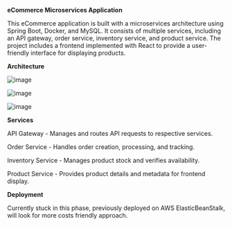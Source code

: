 **eCommerce Microservices Application**


This eCommerce application is built with a microservices architecture using Spring Boot, Docker, and MySQL. 
It consists of multiple services, including an API gateway, order service, inventory service, and product service. 
The project includes a frontend implemented with React to provide a user-friendly interface for displaying products.


**Architecture**

![image](https://github.com/user-attachments/assets/ad0d4799-de6a-4b9b-968d-821b85232d7f)

![image](https://github.com/user-attachments/assets/43986f87-db86-47f3-80d9-abc69fe3690f)

![image](https://github.com/user-attachments/assets/5cfc97ce-71c5-4d49-9e60-6d108e48f720)


**Services**

API Gateway - Manages and routes API requests to respective services.

Order Service - Handles order creation, processing, and tracking.

Inventory Service - Manages product stock and verifies availability.

Product Service - Provides product details and metadata for frontend display.

**Deployment**

Currently stuck in this phase, previously deployed on AWS ElasticBeanStalk, will look for more costs friendly approach.

